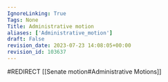 ```yaml
---
IgnoreLinking: True
Tags: None
Title: Administrative motion
aliases: ['Administrative_motion']
draft: False
revision_date: 2023-07-23 14:08:05+00:00
revision_id: 103637
---
```


#REDIRECT [[Senate motion#Administrative Motions]]